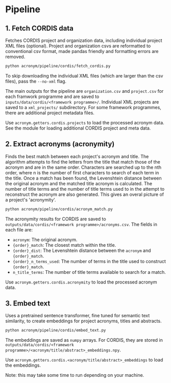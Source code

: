 # Pipeline

## 1. Fetch CORDIS data

Fetches CORDIS project and organization data, including individual project XML files (optional). Project and organization csvs are reformatted to conventional csv format, made pandas friendly and formatting errors are removed.

```bash
python acronym/pipeline/cordis/fetch_cordis.py
```

To skip downloading the individual XML files (which are larger than the csv files), pass the `--no-xml` flag.

The main outputs for the pipeline are `organization.csv` and `project.csv` for each framwork programme and are saved to `inputs/data/cordis/<framework programme>/`. Individual XML projects are saved to a `xml_projects/` subdirectory. For some framework programmes, there are additional project metadata files.

Use `acronym.getters.cordis.projects` to load the processed acronym data. See the module for loading additional CORDIS project and meta data.

## 2. Extract acronyms (acronymity)

Finds the best match between each project's acronym and title. The algorithm attempts to find the letters from the title that match those of the acronym and are in the same order. Characters are searched up to the nth order, where n is the number of first characters to search of each term in the title. Once a match has been found, the Levenshtein distance between the original acronym and the matched title acronym is calculated. The number of title terms and the number of title terms used to in the attempt to reconstruct the acronym are also generated. This gives an overal picture of a project's 'acronymity'.

```bash
python acronym/pipeline/cordis/acronym_match.py
```

The acronymity results for CORDIS are saved to `outputs/data/cordis/<framework programme>/acronyms.csv`. The fields in each file are:

- `acronym`: The original acronym.
- `{order}_match`: The closest match within the title.
- `{order}_dist`: The Levenshtein distance between the `acronym` and `{order}_match`.
- `{order}_n_terms_used`: The number of terms in the title used to construct `{order}_match`.
- `n_title_terms`: The number of title terms available to search for a match.

Use `acronym.getters.cordis.acronymity` to load the processed acronym data.

## 3. Embed text

Uses a pretrained sentence transformer, fine tuned for semantic text similarity, to create embeddings for project acronyms, titles and abstracts.

```bash
python acronym/pipeline/cordis/embed_text.py
```

The embeddings are saved as `numpy` arrays. For CORDIS, they are stored in `outputs/data/cordis/<framework programme>/<acronym/title/abstract>_embeddings.npy`.

Use `acronym.getters.cordis.<acronym/title/abstract>_embeddings` to load the embeddings.

Note: this may take some time to run depending on your machine.

